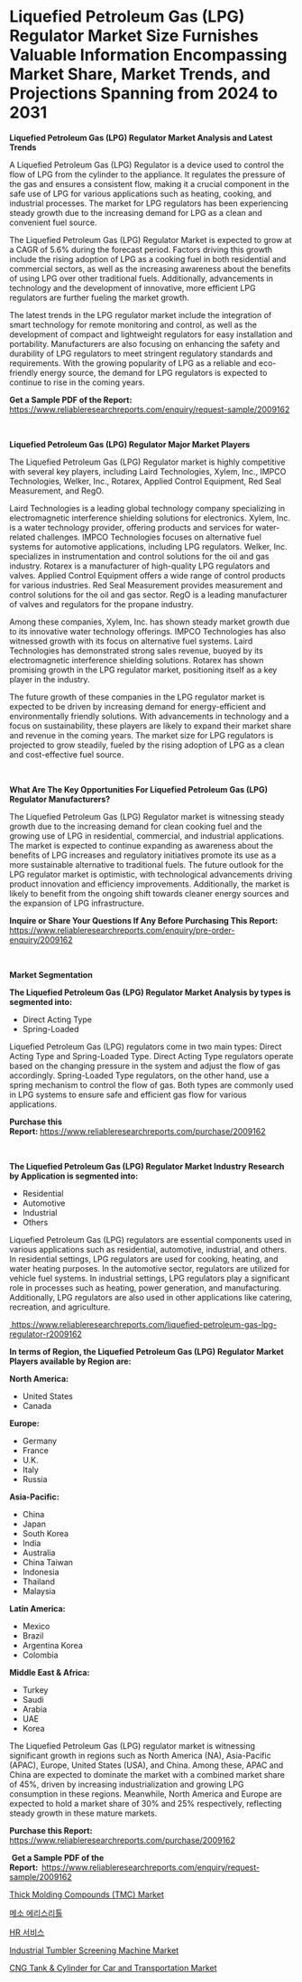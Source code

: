 <p><h1>Liquefied Petroleum Gas (LPG) Regulator Market Size Furnishes Valuable Information Encompassing Market Share, Market Trends, and Projections Spanning from 2024 to 2031</h1></p><p><strong>Liquefied Petroleum Gas (LPG) Regulator Market Analysis and Latest Trends</strong></p>
<p><p>A Liquefied Petroleum Gas (LPG) Regulator is a device used to control the flow of LPG from the cylinder to the appliance. It regulates the pressure of the gas and ensures a consistent flow, making it a crucial component in the safe use of LPG for various applications such as heating, cooking, and industrial processes. The market for LPG regulators has been experiencing steady growth due to the increasing demand for LPG as a clean and convenient fuel source. </p><p>The Liquefied Petroleum Gas (LPG) Regulator Market is expected to grow at a CAGR of 5.6% during the forecast period. Factors driving this growth include the rising adoption of LPG as a cooking fuel in both residential and commercial sectors, as well as the increasing awareness about the benefits of using LPG over other traditional fuels. Additionally, advancements in technology and the development of innovative, more efficient LPG regulators are further fueling the market growth.</p><p>The latest trends in the LPG regulator market include the integration of smart technology for remote monitoring and control, as well as the development of compact and lightweight regulators for easy installation and portability. Manufacturers are also focusing on enhancing the safety and durability of LPG regulators to meet stringent regulatory standards and requirements. With the growing popularity of LPG as a reliable and eco-friendly energy source, the demand for LPG regulators is expected to continue to rise in the coming years.</p></p>
<p><strong>Get a Sample PDF of the Report:&nbsp;</strong> <a href="https://www.reliableresearchreports.com/enquiry/request-sample/2009162">https://www.reliableresearchreports.com/enquiry/request-sample/2009162</a></p>
<p>&nbsp;</p>
<p><strong>Liquefied Petroleum Gas (LPG) Regulator Major Market Players</strong></p>
<p><p>The Liquefied Petroleum Gas (LPG) Regulator market is highly competitive with several key players, including Laird Technologies, Xylem, Inc., IMPCO Technologies, Welker, Inc., Rotarex, Applied Control Equipment, Red Seal Measurement, and RegO.</p><p>Laird Technologies is a leading global technology company specializing in electromagnetic interference shielding solutions for electronics. Xylem, Inc. is a water technology provider, offering products and services for water-related challenges. IMPCO Technologies focuses on alternative fuel systems for automotive applications, including LPG regulators. Welker, Inc. specializes in instrumentation and control solutions for the oil and gas industry. Rotarex is a manufacturer of high-quality LPG regulators and valves. Applied Control Equipment offers a wide range of control products for various industries. Red Seal Measurement provides measurement and control solutions for the oil and gas sector. RegO is a leading manufacturer of valves and regulators for the propane industry.</p><p>Among these companies, Xylem, Inc. has shown steady market growth due to its innovative water technology offerings. IMPCO Technologies has also witnessed growth with its focus on alternative fuel systems. Laird Technologies has demonstrated strong sales revenue, buoyed by its electromagnetic interference shielding solutions. Rotarex has shown promising growth in the LPG regulator market, positioning itself as a key player in the industry.</p><p>The future growth of these companies in the LPG regulator market is expected to be driven by increasing demand for energy-efficient and environmentally friendly solutions. With advancements in technology and a focus on sustainability, these players are likely to expand their market share and revenue in the coming years. The market size for LPG regulators is projected to grow steadily, fueled by the rising adoption of LPG as a clean and cost-effective fuel source.</p></p>
<p>&nbsp;</p>
<p><strong>What Are The Key Opportunities For Liquefied Petroleum Gas (LPG) Regulator Manufacturers?</strong></p>
<p><p>The Liquefied Petroleum Gas (LPG) Regulator market is witnessing steady growth due to the increasing demand for clean cooking fuel and the growing use of LPG in residential, commercial, and industrial applications. The market is expected to continue expanding as awareness about the benefits of LPG increases and regulatory initiatives promote its use as a more sustainable alternative to traditional fuels. The future outlook for the LPG regulator market is optimistic, with technological advancements driving product innovation and efficiency improvements. Additionally, the market is likely to benefit from the ongoing shift towards cleaner energy sources and the expansion of LPG infrastructure.</p></p>
<p><strong>Inquire or Share Your Questions If Any Before Purchasing This Report:</strong> <a href="https://www.reliableresearchreports.com/enquiry/pre-order-enquiry/2009162">https://www.reliableresearchreports.com/enquiry/pre-order-enquiry/2009162</a></p>
<p>&nbsp;</p>
<p><strong>Market Segmentation</strong></p>
<p><strong>The Liquefied Petroleum Gas (LPG) Regulator Market Analysis by types is segmented into:</strong></p>
<p><ul><li>Direct Acting Type</li><li>Spring-Loaded</li></ul></p>
<p><p>Liquefied Petroleum Gas (LPG) regulators come in two main types: Direct Acting Type and Spring-Loaded Type. Direct Acting Type regulators operate based on the changing pressure in the system and adjust the flow of gas accordingly. Spring-Loaded Type regulators, on the other hand, use a spring mechanism to control the flow of gas. Both types are commonly used in LPG systems to ensure safe and efficient gas flow for various applications.</p></p>
<p><strong>Purchase this Report:&nbsp;</strong><a href="https://www.reliableresearchreports.com/purchase/2009162">https://www.reliableresearchreports.com/purchase/2009162</a></p>
<p>&nbsp;</p>
<p><strong>The Liquefied Petroleum Gas (LPG) Regulator Market Industry Research by Application is segmented into:</strong></p>
<p><ul><li>Residential</li><li>Automotive</li><li>Industrial</li><li>Others</li></ul></p>
<p><p>Liquefied Petroleum Gas (LPG) regulators are essential components used in various applications such as residential, automotive, industrial, and others. In residential settings, LPG regulators are used for cooking, heating, and water heating purposes. In the automotive sector, regulators are utilized for vehicle fuel systems. In industrial settings, LPG regulators play a significant role in processes such as heating, power generation, and manufacturing. Additionally, LPG regulators are also used in other applications like catering, recreation, and agriculture.</p></p>
<p><a href="https://www.reliableresearchreports.com/liquefied-petroleum-gas-lpg-regulator-r2009162">&nbsp;https://www.reliableresearchreports.com/liquefied-petroleum-gas-lpg-regulator-r2009162</a></p>
<p><strong>In terms of Region, the Liquefied Petroleum Gas (LPG) Regulator Market Players available by Region are:</strong></p>
<p>
    <p> <strong> North America: </strong>
        <ul>
            <li>United States</li>
            <li>Canada</li>
        </ul>
        </p> 
    <p> <strong> Europe: </strong>
        <ul>
            <li>Germany</li>
            <li>France</li>
            <li>U.K.</li>
            <li>Italy</li>
            <li>Russia</li>
        </ul>
        </p> 
    <p> <strong> Asia-Pacific: </strong>
        <ul>
            <li>China</li>
            <li>Japan</li>
            <li>South Korea</li>
            <li>India</li>
            <li>Australia</li>
            <li>China Taiwan</li>
            <li>Indonesia</li>
            <li>Thailand</li>
            <li>Malaysia</li>
        </ul>
        </p> 
    <p> <strong> Latin America: </strong>
        <ul>
            <li>Mexico</li>
            <li>Brazil</li>
            <li>Argentina Korea</li>
            <li>Colombia</li>
        </ul>
        </p> 
    <p> <strong> Middle East & Africa: </strong>
        <ul>
            <li>Turkey</li>
            <li>Saudi</li>
            <li>Arabia</li>
            <li>UAE</li>
            <li>Korea</li>
        </ul>
    </p>
    </p>
<p><p>The Liquefied Petroleum Gas (LPG) regulator market is witnessing significant growth in regions such as North America (NA), Asia-Pacific (APAC), Europe, United States (USA), and China. Among these, APAC and China are expected to dominate the market with a combined market share of 45%, driven by increasing industrialization and growing LPG consumption in these regions. Meanwhile, North America and Europe are expected to hold a market share of 30% and 25% respectively, reflecting steady growth in these mature markets.</p></p>
<p><strong>Purchase this Report: </strong><a href="https://www.reliableresearchreports.com/purchase/2009162">https://www.reliableresearchreports.com/purchase/2009162</a></p>
<p>&nbsp;<strong>Get a Sample PDF of the Report:&nbsp;&nbsp;</strong><a href="https://www.reliableresearchreports.com/enquiry/request-sample/2009162">https://www.reliableresearchreports.com/enquiry/request-sample/2009162</a></p>
<p><strong></strong></p>
<p><p><a href="https://issuu.com/reportprime-2/docs/thick-molding-compounds-tmc-market-size-2030.pptx">Thick Molding Compounds (TMC) Market</a></p><p><a href="https://github.com/royErdmtyan906778/Market-Research-Report-List-1/blob/main/495810641935.md">메소 에리스리톨</a></p><p><a href="https://github.com/valroy852/Market-Research-Report-List-1/blob/main/159257441936.md">HR 서비스</a></p><p><a href="https://github.com/kathiaseamanalvaradovlprc2h/Market-Research-Report-List-2/blob/main/industrial-tumbler-screening-machine-market.md">Industrial Tumbler Screening Machine Market</a></p><p><a href="https://github.com/wusalecollins540tpqoz/Market-Research-Report-List-2/blob/main/cng-tank-cylinder-for-car-and-transportation-market.md">CNG Tank & Cylinder for Car and Transportation Market</a></p></p>